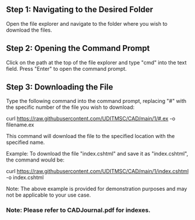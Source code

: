 ## Step 1: Navigating to the Desired Folder

Open the file explorer and navigate to the folder where you wish to download the files.

## Step 2: Opening the Command Prompt

Click on the path at the top of the file explorer and type "cmd" into the text field. Press "Enter" to open the command prompt.

## Step 3: Downloading the File

Type the following command into the command prompt, replacing "#" with the specific number of the file you wish to download:

curl https://raw.githubusercontent.com/UDITMSC/CAD/main/1/#.ex -o filename.ex

This command will download the file to the specified location with the specified name.

Example: To download the file "index.cshtml" and save it as "index.cshtml", the command would be:

curl https://raw.githubusercontent.com/UDITMSC/CAD/main/1/index.cshtml -o index.cshtml

Note: The above example is provided for demonstration purposes and may not be applicable to your use case.

### Note: Please refer to CADJournal.pdf for indexes.
